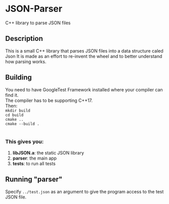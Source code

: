 # JSON-Parser
C++ library to parse JSON files

## Description
This is a small C++ library that parses JSON files into a data structure caled Json
It is made as an effort to re-invent the wheel and to better understand how parsing
works.

## Building
You need to have GoogleTest Framework installed where your compiler can find it. 
<br>
The compiler has to be supporting C++17.
<br>
Then:
<br>
`mkdir build`
<br>
`cd build`
<br>
`cmake ..`
<br>
`cmake --build .`
<br>
<br>
### This gives you:
1. **libJSON.a**: the static JSON library
2. **parser**: the main app
3. **tests**: to run all tests

## Running "parser"
Specify `../test.json` as an argument to give the program access to the test JSON
file.
